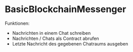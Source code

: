 # BasicBlockchainMessenger
Funktionen:
- Nachrichten in einem Chat schreiben
- Nachrichten / Chats als Contract abrufen
- Letzte Nachricht des gegebenen Chatraums ausgeben
